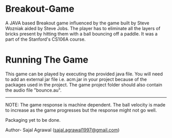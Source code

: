 # Breakout-Game
A JAVA based Breakout game influenced by the game built by Steve Wozniak aided by Steve Jobs. The player has to eliminate all the layers of bricks present by hitting them with a ball bouncing off a paddle. It was a part of the Stanford's CS106A course.

# Running The Game
This game can be played by executing the provided java file. You will need to add an external jar file i.e. acm.jar in your project because of the packages used in the project. The game project folder should also contain the audio file "bounce.au".

-----------------------------------------------------------------------------------------------------------------------------------------

NOTE: The game response is machine dependent. The ball velocity is made to increase as the game progresses but the response might not go well.


Packaging yet to be done.

Author-
Sajal Agrawal (sajal.agrawal1997@gmail.com)
